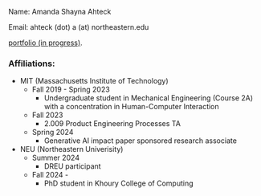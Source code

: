 Name: Amanda Shayna Ahteck

Email: ahteck (dot) a (at) northeastern.edu

[portfolio (in progress)](https://asahteck.myportfolio.com/).
### Affiliations:

- MIT (Massachusetts Institute of Technology)
  - Fall 2019 - Spring 2023
    - Undergraduate student in Mechanical Engineering (Course 2A) with a concentration in Human-Computer Interaction
  - Fall 2023
    - 2.009 Product Engineering Processes TA
  - Spring 2024
    - Generative AI impact paper sponsored research associate
- NEU (Northeastern Univerisity)
  - Summer 2024
    - DREU participant
  - Fall 2024 -
    - PhD student in Khoury College of Computing
